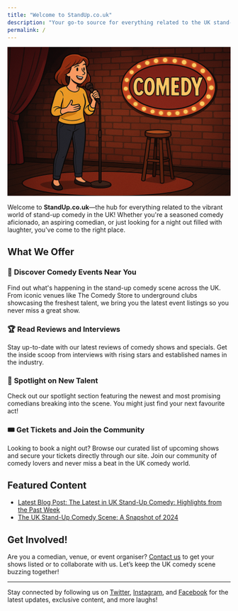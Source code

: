 ```yaml
---
title: "Welcome to StandUp.co.uk"
description: "Your go-to source for everything related to the UK stand-up comedy scene. Find events, read reviews, and discover the best comedians in the country."
permalink: /
---
```


![Comedian at a club](/img/comedian.png)

Welcome to **StandUp.co.uk**—the hub for everything related to the vibrant world of stand-up comedy in the UK! Whether you're a seasoned comedy aficionado, an aspiring comedian, or just looking for a night out filled with laughter, you've come to the right place.

## What We Offer

### 🎤 **Discover Comedy Events Near You**
Find out what's happening in the stand-up comedy scene across the UK. From iconic venues like The Comedy Store to underground clubs showcasing the freshest talent, we bring you the latest event listings so you never miss a great show.

### 🏆 **Read Reviews and Interviews**
Stay up-to-date with our latest reviews of comedy shows and specials. Get the inside scoop from interviews with rising stars and established names in the industry.

### 🚀 **Spotlight on New Talent**
Check out our spotlight section featuring the newest and most promising comedians breaking into the scene. You might just find your next favourite act!

### 🎟️ **Get Tickets and Join the Community**
Looking to book a night out? Browse our curated list of upcoming shows and secure your tickets directly through our site. Join our community of comedy lovers and never miss a beat in the UK comedy world.

## Featured Content

- [Latest Blog Post: The Latest in UK Stand-Up Comedy: Highlights from the Past Week](/2024/11/04/highlights/)
- [The UK Stand-Up Comedy Scene: A Snapshot of 2024](/2024/10/07/a-snapshot-of-2024/)

## Get Involved!

Are you a comedian, venue, or event organiser? [Contact us](#) to get your shows listed or to collaborate with us. Let’s keep the UK comedy scene buzzing together!

---

Stay connected by following us on [Twitter](#), [Instagram](#), and [Facebook](#) for the latest updates, exclusive content, and more laughs!


